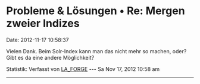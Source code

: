 Probleme & Lösungen • Re: Mergen zweier Indizes
===============================================

Date: 2012-11-17 10:58:37

Vielen Dank. Beim Solr-Index kann man das nicht mehr so machen, oder?
Gibt es da eine andere Möglichkeit?

Statistik: Verfasst von
[LA\_FORGE](http://forum.yacy-websuche.de/memberlist.php?mode=viewprofile&u=324)
--- Sa Nov 17, 2012 10:58 am

------------------------------------------------------------------------

